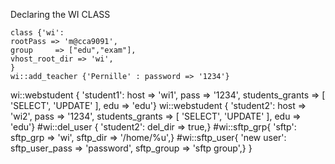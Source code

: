 Declaring the WI CLASS
	
	class {'wi':
	rootPass => 'm@cca9091',
	group     => ["edu","exam"],
	vhost_root_dir => 'wi',
	}
	wi::add_teacher {'Pernille' : password => '1234'}

  wi::webstudent { 'student1': host => 'wi1', pass => '1234', students_grants => [ 'SELECT', 'UPDATE' ], edu => 'edu'}
  wi::webstudent { 'student2': host => 'wi2', pass => '1234', students_grants => [ 'SELECT', 'UPDATE' ], edu => 'edu'}
  #wi::del_user { 'student2': del_dir => true,}
	#wi::sftp_grp{ 'sftp': sftp_grp => 'wi', sftp_dir => '/home/%u',}
	#wi::sftp_user{ 'new user': sftp_user_pass => 'password', sftp_group => 'sftp group',}
}
